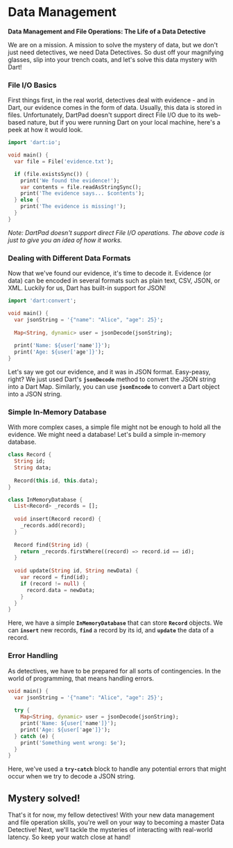 # Data Management

**Data Management and File Operations: The Life of a Data Detective**

We are on a mission. A mission to solve the mystery of data, but we don't just need detectives, we need Data Detectives. So dust off your magnifying glasses, slip into your trench coats, and let's solve this data mystery with Dart!

### **File I/O Basics**

First things first, in the real world, detectives deal with evidence - and in Dart, our evidence comes in the form of data. Usually, this data is stored in files. Unfortunately, DartPad doesn't support direct File I/O due to its web-based nature, but if you were running Dart on your local machine, here's a peek at how it would look.

```dart
import 'dart:io';

void main() {
  var file = File('evidence.txt');

  if (file.existsSync()) {
    print('We found the evidence!');
    var contents = file.readAsStringSync();
    print('The evidence says... $contents');
  } else {
    print('The evidence is missing!');
  }
}
```

*Note: DartPad doesn't support direct File I/O operations. The above code is just to give you an idea of how it works.*

### **Dealing with Different Data Formats**

Now that we've found our evidence, it's time to decode it. Evidence (or data) can be encoded in several formats such as plain text, CSV, JSON, or XML. Luckily for us, Dart has built-in support for JSON!

```dart
import 'dart:convert';

void main() {
  var jsonString = '{"name": "Alice", "age": 25}';
  
  Map<String, dynamic> user = jsonDecode(jsonString);
  
  print('Name: ${user['name']}');
  print('Age: ${user['age']}');
}
```

Let's say we got our evidence, and it was in JSON format. Easy-peasy, right? We just used Dart's **`jsonDecode`** method to convert the JSON string into a Dart Map. Similarly, you can use **`jsonEncode`** to convert a Dart object into a JSON string.

### **Simple In-Memory Database**

With more complex cases, a simple file might not be enough to hold all the evidence. We might need a database! Let's build a simple in-memory database.

```dart
class Record {
  String id;
  String data;
  
  Record(this.id, this.data);
}

class InMemoryDatabase {
  List<Record> _records = [];
  
  void insert(Record record) {
    _records.add(record);
  }
  
  Record find(String id) {
    return _records.firstWhere((record) => record.id == id);
  }
  
  void update(String id, String newData) {
    var record = find(id);
    if (record != null) {
      record.data = newData;
    }
  }
}

```

Here, we have a simple **`InMemoryDatabase`** that can store **`Record`** objects. We can **`insert`** new records, **`find`** a record by its id, and **`update`** the data of a record.

### **Error Handling**

As detectives, we have to be prepared for all sorts of contingencies. In the world of programming, that means handling errors.

```dart
void main() {
  var jsonString = '{"name": "Alice", "age": 25}';
  
  try {
    Map<String, dynamic> user = jsonDecode(jsonString);
    print('Name: ${user['name']}');
    print('Age: ${user['age']}');
  } catch (e) {
    print('Something went wrong: $e');
  }
}
```

Here, we've used a **`try-catch`** block to handle any potential errors that might occur when we try to decode a JSON string.

## Mystery solved!

That's it for now, my fellow detectives! With your new data management and file operation skills, you're well on your way to becoming a master Data Detective! Next, we'll tackle the mysteries of interacting with real-world latency. So keep your watch close at hand!
